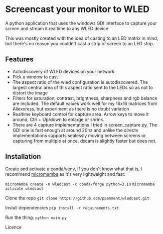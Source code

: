 # Screencast your monitor to WLED

A python application that uses the windows GDI interface to capture your screen and stream it realtime to any WLED device

This was mostly created with the idea of casting to an LED matrix in mind, but there's no reason you couldn't cast a strip of screen to an LED strip.

## Features
- Autodiscovery of WLED devices on your network
- Pick a window to cast
- The aspect ratio of the wled configuration is autodiscovered. The largest central area of this aspect ratio sent to the LEDs so as not to distort the image
- Filters for saturation, contrast, brightness, sharpness and rgb balance are included. The default values work well for my 16x16 matrices from Aliexoress, but experiment as there is no doubt variation
- Realtime keyboard control for capture area. Arrow keys to move it around, Ctrl + Up/down to enlarge or shrink.
- There are 4 capture implementations I tried in screen_capture.py, The GDI one is fast enough at around 20hz and unlike the directx implementations supports sealessly moving between screens or capturing from multiple at once. dxcam is slightly faster but does not.

## Installation
Create and activate a conda/venv, If you don't know what that is, I recommend [micromamba](https://mamba.readthedocs.io/en/latest/installation/micromamba-installation.html)  as it's very lightweight and fast:

`micromamba create -n wledcast -c conda-forge python=3.10`
`micromamba activate wledcast`

Clone the repo
`git clone https://github.com/ppamment/wledcast.git`

Install dependencies
`pip install -r requirements.txt`

Run the thing:
`python main.py`

Licence